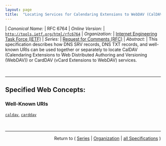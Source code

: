 ```yaml
---
layout: page
title:  "Locating Services for Calendaring Extensions to WebDAV (CalDAV) and vCard Extensions to WebDAV (CardDAV)"
---
```


| *Canonical Name:* | RFC 6764
| *Online Version:* | [`http://tools.ietf.org/html/rfc6764`](http://tools.ietf.org/html/rfc6764)
| *Organization:* | [Internet Engineering Task Force (IETF)](..  "List of specification series by this organization")
| *Series:* | [Request for Comments (RFC)](.  "List of specifications in this series")
| *Abstract:* | This specification describes how DNS SRV records, DNS TXT records, and well-known URIs can be used together or separately to locate CalDAV (Calendaring Extensions to Web Distributed Authoring and Versioning (WebDAV)) or CardDAV (vCard Extensions to WebDAV) services.

<br/>
<hr/>

## Specified Web Concepts:

### Well-Known URIs

[`caldav`](/concepts/well-known-uri/caldav "&#34;caldav&#34; and &#34;carddav&#34; &#34;.well-known&#34; URIs point to a resource that the client can use as the initial &#34;context path&#34; for the service they are trying to connect to. The server MUST redirect HTTP requests for that resource to the actual &#34;context path&#34; using one of the available mechanisms provided by HTTP (e.g., using a 301, 303, or 307 response). Clients MUST handle HTTP redirects on the &#34;.well-known&#34; URI. Servers MUST NOT locate the actual CalDAV or CardDAV service endpoint at the &#34;.well-known&#34; URI."), [`carddav`](/concepts/well-known-uri/carddav "&#34;caldav&#34; and &#34;carddav&#34; &#34;.well-known&#34; URIs point to a resource that the client can use as the initial &#34;context path&#34; for the service they are trying to connect to. The server MUST redirect HTTP requests for that resource to the actual &#34;context path&#34; using one of the available mechanisms provided by HTTP (e.g., using a 301, 303, or 307 response). Clients MUST handle HTTP redirects on the &#34;.well-known&#34; URI. Servers MUST NOT locate the actual CalDAV or CardDAV service endpoint at the &#34;.well-known&#34; URI.")



<br/>
<hr/>

<p style="text-align: right">Return to ( <a href="./">Series</a> | <a href="../">Organization</a> | <a href="../../">all Specifications</a> )</p>